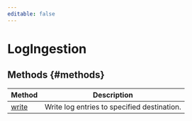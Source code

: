 ```yaml
---
editable: false
---
```


# LogIngestion


## Methods {#methods}
Method | Description
--- | ---
[write](write.md) | Write log entries to specified destination.
